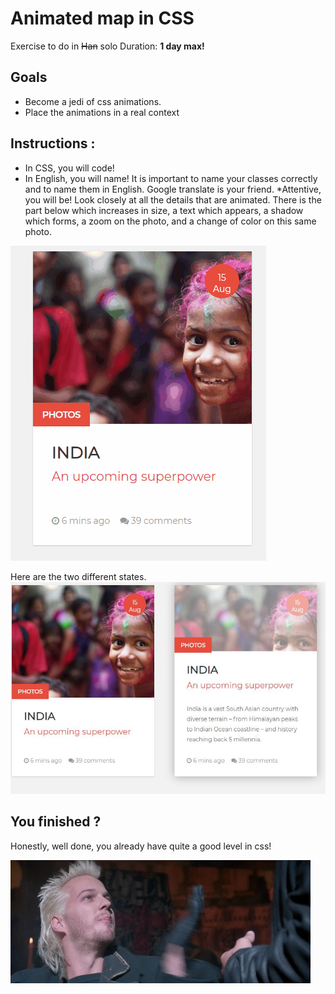 # Animated map in CSS

Exercise to do in ~~Han~~ solo
Duration: **1 day max!**

## Goals
* Become a jedi of css animations.
* Place the animations in a real context

## Instructions :

* In CSS, you will code!
* In English, you will name!
It is important to name your classes correctly and to name them in English. Google translate is your friend.
*Attentive, you will be!
Look closely at all the details that are animated. There is the part below which increases in size, a text which appears, a shadow which forms, a zoom on the photo, and a change of color on this same photo.

![menu image](./assets/card.gif)

Here are the two different states.
![image of the two anims](./assets/Capture.JPG)



## You finished ?
Honestly, well done, you already have quite a good level in css!

![Bravo](./assets/bravo.gif)





